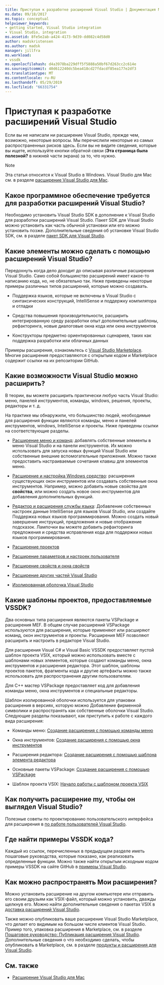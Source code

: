 ```yaml
---
title: Приступая к разработке расширений Visual Studio | Документация Майкрософт
ms.date: 09/18/2017
ms.topic: conceptual
helpviewer_keywords:
- getting started, Visual Studio integration
- Visual Studio, integration
ms.assetid: 8fe5e2ab-a424-4173-9d39-dd082c4d58d0
author: madskristensen
ms.author: madsk
manager: jillfra
ms.workload:
- vssdk
ms.openlocfilehash: d4a3978ba229dff5f5888a50bf67d263cc2c614e
ms.sourcegitcommit: 40d612240dc5bea418cd27fdacdf85ea177e2df3
ms.translationtype: MT
ms.contentlocale: ru-RU
ms.lasthandoff: 05/29/2019
ms.locfileid: "66331754"
---
```

# <a name="starting-to-develop-visual-studio-extensions"></a>Приступая к разработке расширений Visual Studio

Если вы не написали ни расширение Visual Studio, прежде чем, возможно, некоторые вопросы. Мы перечислили некоторые из самых распространенных рисков здесь. Если вы не видите сведения, которые вы ищете, используйте кнопки обратной связи (**Эта страница была полезной?** в нижней части экрана) за то, что нужно.

> [!NOTE]
> Эта статья относится к Visual Studio в Windows. Visual Studio для Mac см. в разделе [расширение Visual Studio для Mac](/visualstudio/mac/extending-visual-studio-mac).

## <a name="what-software-do-i-need-to-develop-visual-studio-extensions"></a>Какое программное обеспечение требуется для разработки расширений Visual Studio?

Необходимо установить Visual Studio SDK в дополнение к Visual Studio для разработки расширений Visual Studio. Пакет SDK для Visual Studio можно установить как часть обычной установки или его можно установить позже. Дополнительные сведения об установке Visual Studio SDK, см. в разделе [пакет SDK для Visual Studio](../extensibility/visual-studio-sdk.md).

## <a name="what-kinds-of-things-can-i-do-with-visual-studio-extensions"></a>Какие элементы можно сделать с помощью расширений Visual Studio?

Передохнуть когда дело доходит до описывая различные расширения Visual Studio. Само собой большинство расширений имеет какое-то написанию кода, но, не обязательно так. Ниже приведены некоторые примеры различных типов расширений, которые можно создавать.

- Поддержка языков, которые не включены в Visual Studio с синтаксических конструкций, IntelliSense и поддержку компилятора и отладки

- Средства повышения производительности, расширить интегрированную среду разработки опыт дополнительные шаблоны, рефакторинга, новые диалоговые окна кода или окна инструментов

- Конструкторы предметно ориентированных сценариев, таких как поддержка разработки или облачных данных

Примеры расширения, ознакомьтесь с [Visual Studio Marketplace](https://marketplace.visualstudio.com/vs). Многие расширения предоставляются с открытым кодом и Marketplace содержит ссылки на их репозитории GitHub.

## <a name="which-visual-studio-features-can-i-extend"></a>Какие возможности Visual Studio можно расширить?

В теории, вы можете расширить практически любую часть Visual Studio: меню, панелей инструментов, команды, windows, решения, проекты, редакторы и т. д.

На практике мы обнаружили, что большинство людей, необходимые для расширения функции являются команды, меню и панелей инструментов, windows, IntelliSense и проекты. Ниже приведены ссылки на соответствующие разделы.

- [Расширение меню и команд](../extensibility/extending-menus-and-commands.md): добавлять собственные элементы в меню Visual Studio и на панели инструментов. Их можно использовать для запуска новых функций Visual Studio или собственные внешние вспомогательные приложения. Можно также предоставить настраиваемые сочетания клавиш для элементов меню.

- [Расширение и настройка Windows средство](../extensibility/extending-and-customizing-tool-windows.md): расширения существующих окон инструментов или создавать собственные окна инструментов. Например, можно добавить новые свойства для **свойства**, или можно создать новое окно инструментов для добавления дополнительных функций.

- [Редактор и расширения службы языка](../extensibility/editor-and-language-service-extensions.md): Добавление собственных настроек данные IntelliSense для языков Visual Studio, или создайте Поддержка новых языков программирования. Можно создать новый завершение инструкций, предложения и новые отображение подсказок. Лампочки вы можете добавить рефакторинга предложения и средства исправления кода для поддержки новых языков программирования.

- [Расширение проектов](../extensibility/extending-projects.md)

- [Расширение параметров и настроек пользователя](../extensibility/extending-user-settings-and-options.md)

- [Расширение свойств и окна свойств](../extensibility/extending-properties-and-the-property-window.md)

- [Расширение других частей Visual Studio](../extensibility/extending-other-parts-of-visual-studio.md)

- [Изолированная оболочка Visual Studio](/visualstudio/extensibility/shell/visual-studio-isolated-shell)

## <a name="BKMK_ProjectTemplate"></a> Какие шаблоны проектов, предоставляемые VSSDK?
 Два основных типа расширения являются пакеты VSPackage и расширения MEF. В общем случае расширений VSPackage используются для расширения, которые применяют или расширяют команд, окон инструментов и проекты. Расширения MEF позволяют расширить и настроить в редакторе Visual Studio.

 Для расширения Visual C# и Visual Basic VSSDK предоставляет пустой шаблон проекта VSIX, который можно использовать вместе с шаблонами новых элементов, которые создают команды меню, окна инструментов и расширения редактора. Этот шаблон, шаблоны проектов пакетов, фрагменты кода и другие артефакты можно также использовать для распространения другим пользователям.

 Для C++ мастер VSPackage предоставляет код для добавления команды меню, окна инструментов и специальные редакторы.

 Шаблон изолированной оболочки используется для упаковки расширения в версиях, которую можно Добавление фирменной символики и распространять как собственные оболочки Visual Studio. Следующие разделы показывают, как приступить к работе с каждого вида расширения:

- Команды меню: [Создание расширения с помощью команды меню](../extensibility/creating-an-extension-with-a-menu-command.md)

- Окна инструментов: [Создание расширения с помощью окна инструментов](../extensibility/creating-an-extension-with-a-tool-window.md)

- Расширения редактора: [Создание расширения с помощью шаблона элемента редактора](../extensibility/creating-an-extension-with-an-editor-item-template.md)

- Основные пакеты VSPackage: [Создание расширения с помощью VSPackage](../extensibility/creating-an-extension-with-a-vspackage.md)

- Шаблон проекта VSIX: [Начало работы с шаблоном проекта VSIX](../extensibility/getting-started-with-the-vsix-project-template.md)

## <a name="how-do-i-get-my-extension-to-look-like-visual-studio"></a>Как получить расширение my, чтобы он выглядел Visual Studio?
 Полезные советы по проектированию пользовательского интерфейса для расширения в [по работе пользователей Visual Studio](../extensibility/ux-guidelines/visual-studio-user-experience-guidelines.md).

## <a name="where-can-i-find-examples-of-vssdk-code"></a>Где найти примеры VSSDK кода?
 Каждый из ссылок, перечисленных в предыдущем разделе иметь пошаговые руководства, которые показано, как реализовать определенные функции. Можно также найти открытым исходным кодом примеры VSSDK на сайте GitHub в [примеры Visual Studio](https://github.com/Microsoft/VSSDK-Extensibility-Samples).

## <a name="how-can-i-distribute-my-extension"></a>Как можно распространять Мои расширения?
 Можно установить расширение на другом компьютере или отправить его своим друзьям как VSIX-файл, который можно установить, дважды щелкнув его. Можно найти дополнительные сведения о пакетах VSIX в [доставка расширений Visual Studio](../extensibility/shipping-visual-studio-extensions.md).

 Также можно опубликовать ваше расширение Visual Studio Marketplace, что делает его видимым на большом числе клиентов Visual Studio. Пример того, упаковка расширения в Marketplace, см. в разделе [Пошаговое руководство: Публикация расширения Visual Studio](../extensibility/walkthrough-publishing-a-visual-studio-extension.md). Дополнительные сведения о что необходимо сделать, чтобы опубликовать в Marketplace, см. в разделе [продукты и расширения для Visual Studio](/azure/devops/extend/overview?view=vsts).

## <a name="see-also"></a>См. также

- [Расширение Visual Studio для Mac](/visualstudio/mac/extending-visual-studio-mac)